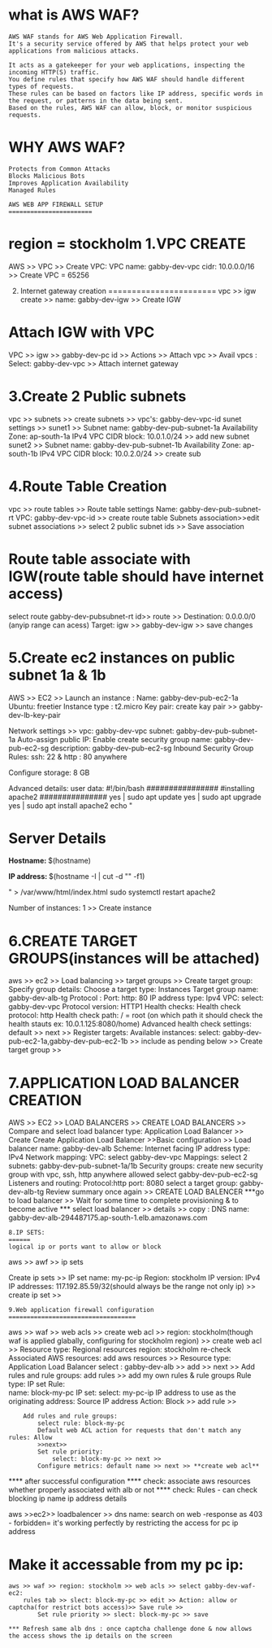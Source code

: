what is AWS WAF?
===========
```
AWS WAF stands for AWS Web Application Firewall. 
It's a security service offered by AWS that helps protect your web applications from malicious attacks. 

It acts as a gatekeeper for your web applications, inspecting the incoming HTTP(S) traffic.
You define rules that specify how AWS WAF should handle different types of requests. 
These rules can be based on factors like IP address, specific words in the request, or patterns in the data being sent.
Based on the rules, AWS WAF can allow, block, or monitor suspicious requests.
```
WHY AWS WAF?
==========
```
Protects from Common Attacks
Blocks Malicious Bots
Improves Application Availability
Managed Rules

AWS WEB APP FIREWALL SETUP
=======================
```
region = stockholm
1.VPC CREATE
=============
AWS >> VPC >> Create VPC:
  VPC name: gabby-dev-vpc
  cidr: 10.0.0.0/16 >> Create VPC = 65256

2. Internet gateway creation
=======================
vpc >> igw create >> name: gabby-dev-igw >> Create IGW

  Attach IGW with VPC
  ===================
  VPC >> igw >> gabby-dev-pc id >> Actions >> Attach vpc >> Avail vpcs : 
        Select: gabby-dev-vpc >> Attach internet gateway

3.Create 2 Public subnets
===============================
vpc >> subnets >> create subnets >> 
  vpc's: gabby-dev-vpc-id
  sunet settings >> 
    sunet1 >> 
      Subnet name: gabby-dev-pub-subnet-1a
      Availability Zone: ap-south-1a
      IPv4 VPC CIDR block: 10.0.1.0/24 >> add new subnet
    sunet2 >> 
      Subnet name: gabby-dev-pub-subnet-1b
      Availability Zone: ap-south-1b
      IPv4 VPC CIDR block: 10.0.2.0/24 >> create sub

4.Route Table Creation
=====================
vpc >> route tables >> Route table settings
    Name: gabby-dev-pub-subnet-rt
    VPC: gabby-dev-vpc-id >> create route table
      Subnets association>>edit subnet associations >>
        select 2 public subnet ids >> Save association
  
  Route table associate with IGW(route table should have internet access)
  =============================
  select route gabby-dev-pubsubnet-rt id>> route >>
    Destination: 0.0.0.0/0 (anyip range can acess)
    Target: igw >> gabby-dev-igw >> save changes

5.Create ec2 instances on public subnet 1a & 1b
=======================================
AWS >> EC2 >> Launch an instance :
  Name: gabby-dev-pub-ec2-1a
  Ubuntu: freetier
  Instance type : t2.micro
  Key pair: create kay pair >> gabby-dev-lb-key-pair

  Network settings >>
    vpc: gabby-dev-vpc
    subnet: gabby-dev-pub-subnet-1a
    Auto-assign public IP: Enable
    create security group name: gabby-dev-pub-ec2-sg
      description: gabby-dev-pub-ec2-sg
    Inbound Security Group Rules:
      ssh: 22 & http : 80 anywhere

  Configure storage: 8 GB
  

  Advanced details:
    user data:
#!/bin/bash
################
#installing apache2
###############
yes | sudo apt update 
yes | sudo apt upgrade 
yes | sudo apt install apache2
echo "<h1>Server Details</h1><p><strong>Hostname: </strong> $(hostname)</p><p><strong>IP address: </strong> $(hostname -I | cut -d "" -f1)</p>" > /var/www/html/index.html
sudo systemctl restart apache2

  Number of instances: 1 >> Create instance

6.CREATE TARGET GROUPS(instances will be attached)
=====================
aws >> ec2 >> Load balancing >> target groups >> Create target group:
  Specify group details:
    Choose a target type: Instances
    Target group name: gabby-dev-alb-tg
    Protocol : Port: http: 80
    IP address type: Ipv4
    VPC: select: gabby-dev-vpc
    Protocol version: HTTP1
    Health checks:
      Health check protocol: http
      Health check path: / = root (on which path it should check the health stauts ex: 10.0.1.125:8080/home)
    Advanced health check settings: default 
      >> next >>
        Register targets:
          Available instances: select: gabby-dev-pub-ec2-1a,gabby-dev-pub-ec2-1b >>
          include as pending below >> Create target group >>

7.APPLICATION LOAD BALANCER CREATION
=====================================
AWS >> EC2 >> LOAD BALANCERS >> CREATE LOAD BALANCERS >> 
Compare and select load balancer type: Application Load Balancer >> Create
Create Application Load Balancer >>Basic configuration >>
  Load balancer name: gabby-dev-alb
  Scheme: Internet facing
  IP address type: IPv4
  Network mapping:
    VPC: select gabby-dev-vpc
    Mappings: select 2 subnets: gabby-dev-pub-subnet-1a/1b
  Security groups: create new security group with vpc, ssh, http anywhere allowed select gabby-dev-pub-ec2-sg
  Listeners and routing:
    Protocol:http
    port: 8080
    select a target group: gabby-dev-alb-tg
  Review summary once again >> CREATE LOAD BALENCER 
  ***go to load balancer >> Wait for some time to complete provisioning & to become active
  *** select load balancer >> details >> copy : DNS name: gabby-dev-alb-294487175.ap-south-1.elb.amazonaws.com 

```
8.IP SETS:
======
logical ip or ports want to allow or block
```
aws >> awf >> ip sets


Create ip sets >> 
    IP set name: my-pc-ip
    Region: stockholm
    IP version: IPv4
    IP addresses: 117.192.85.59/32(should always be the range not only ip) 
    >> create ip set >>
```
9.Web application firewall configuration
===================================
```
aws >> waf >> web acls >> create web acl >>
    region: stockholm(though waf is applied glabally, configuring for stockholm 
        region) >> create web acl >>
    Resource type: Regional resources
    region: stockholm re-check
    Associated AWS resources: add aws resources >>
        Resource type: Application Load Balancer
        select : gabby-dev-alb >> add >> next >>
        Add rules and rule groups:
            add rules >> add my own rules & rule groups
                Rule type: IP set
                Rule:   
                    name: block-my-pc
                IP set: 
                    select: my-pc-ip
                    IP address to use as the originating address: Source IP address
                    Action: Block >> add rule >>
                
        Add rules and rule groups:
            select rule: block-my-pc
            Default web ACL action for requests that don't match any rules: Allow
            >>next>>
            Set rule priority: 
                select: block-my-pc >> next >>
            Configure metrics: default name >> next >> **create web acl**

**** after successful configuration
**** check: associate aws resources whether properly associated with alb or not
**** check: Rules - can check blocking ip name  ip address details

aws >>ec2>> loadbalencer >> dns name: search on web -response as 403 - forbidden= it's working perfectly by restricting the access for pc ip address

Make it accessable from my pc ip:
===========================
```
aws >> waf >> region: stockholm >> web acls >> select gabby-dev-waf-ec2:
    rules tab >> slect: block-my-pc >> edit >> Action: allow or captcha(for restrict bots access)>> Save rule >>
        Set rule priority >> slect: block-my-pc >> save 

*** Refresh same alb dns : once captcha challenge done & now allows the access shows the ip details on the screen

```






